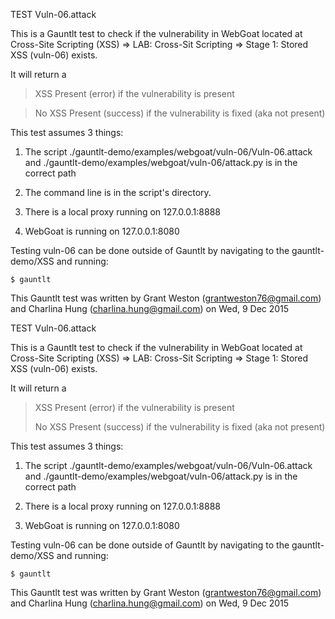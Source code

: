 TEST Vuln-06.attack

This is a Gauntlt test to check if the vulnerability in WebGoat located at Cross-Site Scripting (XSS) => LAB: Cross-Sit Scripting => Stage 1: Stored XSS (vuln-06) exists.

It will return a

> XSS Present (error) if the vulnerability is present

> No XSS Present (success) if the vulnerability is fixed (aka not present)


This test assumes 3 things:

1. The script ./gauntlt-demo/examples/webgoat/vuln-06/Vuln-06.attack and ./gauntlt-demo/examples/webgoat/vuln-06/attack.py is in the correct path

2.  The command line is in the script's directory.

3. There is a local proxy running on 127.0.0.1:8888

4. WebGoat is running on 127.0.0.1:8080

Testing vuln-06 can be done outside of Gauntlt by navigating to the gauntlt-demo/XSS and running:

	$ gauntlt


This Gauntlt test was written by Grant Weston (grantweston76@gmail.com) and Charlina Hung (charlina.hung@gmail.com) on Wed, 9 Dec 2015

TEST Vuln-06.attack

This is a Gauntlt test to check if the vulnerability in WebGoat located at Cross-Site Scripting (XSS) => LAB: Cross-Sit Scripting => Stage 1: Stored XSS (vuln-06) exists.

It will return a

> XSS Present (error) if the vulnerability is present
>
> No XSS Present (success) if the vulnerability is fixed (aka not present)


This test assumes 3 things:

1. The script ./gauntlt-demo/examples/webgoat/vuln-06/Vuln-06.attack and ./gauntlt-demo/examples/webgoat/vuln-06/attack.py is in the correct path

2. There is a local proxy running on 127.0.0.1:8888

3. WebGoat is running on 127.0.0.1:8080

Testing vuln-06 can be done outside of Gauntlt by navigating to the gauntlt-demo/XSS and running:

	$ gauntlt


This Gauntlt test was written by Grant Weston (grantweston76@gmail.com) and Charlina Hung (charlina.hung@gmail.com) on Wed, 9 Dec 2015
